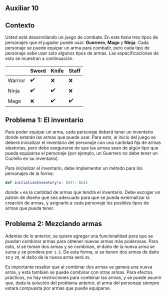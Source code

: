 Auxiliar 10
---

## Contexto

Usted está desarrollando un juego de combate. En este tiene tres tipos de
personajes que el jugador puede usar: **Guerrero**, **Mago** y **Ninja**.
Cada personaje se puede equipar un arma para combatir, pero cada tipo de
personaje sabe usar solo algunos tipos de armas. Las especificaciones de
esto se muestran a continuación.

|         | Sword              | Knife              | Staff              |
|---------|--------------------|--------------------|--------------------|
| Warrior | :heavy_check_mark: | :x:                | :x:                |
| Ninja   | :heavy_check_mark: | :heavy_check_mark: | :x:                |
| Mage    | :x:                | :heavy_check_mark: | :heavy_check_mark: |


## Problema 1: El inventario

Para poder equipar un arma, cada personaje deberá tener un inventario donde
estarán las armas que puede usar. Para esto, al inicio del juego se deberá 
inicializar el inventario del personaje con una cantidad fija de armas aleatorias,
pero debe asegurarse de que las armas sean de algún tipo que pueda equiparse
el personaje (por ejemplo, un Guerrero no debe tener un Cuchillo en su inventario).

Para inicializar el inventario, debe implementar un método para los personajes
de la forma:

```scala
def initializeInventory(x: Int): Unit
```

donde `x` es la cantidad de armas que tendrá el inventario. Debe escoger un patrón 
de diseño que sea adecuado para que se pueda externalizar la creación de armas, y 
asignarle a cada personaje los posibles tipos de armas que pueda tener.

## Problema 2: Mezclando armas

Además de lo anterior, se quiere agregar una funcionalidad para que se puedan 
combinar armas para obtener nuevas armas más poderosas. Para esto, si se toman
dos armas y se combinan, el daño de la nueva arma se suma y se pondera por `1.5`.
De esta forma, si se tienen dos armas de daño `10` y `20`, el daño de la nueva
arma será `45`.

Es importante resaltar que al combinar dos armas se genera una nueva arma, y
esta también se puede combinar con otras armas. Para efectos prácticos, no hay
restricciones para combinar las armas, y se puede asumir que, dada la solución 
del problema anterior, el arma del personaje siempre estará compuesta por armas
que puede equiparse.